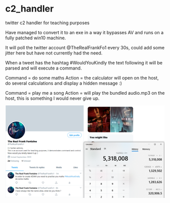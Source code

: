 # c2_handler
twitter c2 handler for teaching purposes

Have managed to convert it to an exe in a way it bypasses AV and runs on a fully patched win10 machine.

It will poll the twitter account @TheRealFrankFo1 every 30s, could add some jitter here but have not currently had the need.

When a tweet has the hashtag #WouldYouKindly the text following it will be parsed and will execute a command.

Command = do some maths
Action = the calculator will open on the host, do several calculations and display a hidden message :)

Command = play me a song
Action = will play the bundled audio.mp3 on the host, this is something I would never give up.

![Image of Yaktocat](https://github.com/The1WhoPrtNocks/c2_handler/blob/master/calc.PNG)
